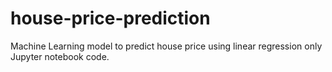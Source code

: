 # house-price-prediction
Machine Learning model to predict house price using linear regression only Jupyter notebook code.
